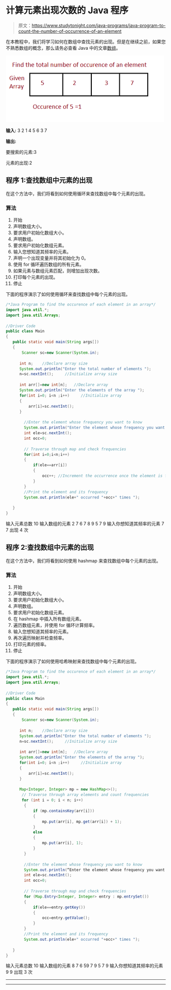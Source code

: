 # 计算元素出现次数的 Java 程序

> 原文：<https://www.studytonight.com/java-programs/java-program-to-count-the-number-of-occurrence-of-an-element>

在本教程中，我们将学习如何在数组中查找元素的出现。但是在继续之前，如果您不熟悉数组的概念，那么请务必查看 Java 中的文章[数组](https://www.studytonight.com/java/array.php)。

![](img/8a22eff0652cbd42158159205ef31dd4.png)

**输入:** 3 2 1 4 5 6 3 7

**输出:**

要搜索的元素:3

元素的出现:2

## 程序 1:查找数组中元素的出现

在这个方法中，我们将看到如何使用循环来查找数组中每个元素的出现。

### 算法

1.  开始
2.  声明数组大小。
3.  要求用户初始化数组大小。
4.  声明数组。
5.  要求用户初始化数组元素。
6.  输入您想知道其频率的元素。
7.  声明一个出现变量并将其初始化为 0。
8.  使用 for 循环遍历数组的所有元素。
9.  如果元素与数组元素匹配，则增加出现次数。
10.  打印每个元素的出现。
11.  停止

下面的程序演示了如何使用循环来查找数组中每个元素的出现。

```java
/*Java Program to find the occurence of each element in an array*/
import java.util.*;  
import java.util.Arrays; 

//Driver Code
public class Main  
{  
   public static void main(String args[])   
   {  
       Scanner sc=new Scanner(System.in);

      int n;    //Declare array size
      System.out.println("Enter the total number of elements ");
      n=sc.nextInt();     //Initialize array size

      int arr[]=new int[n];   //Declare array
      System.out.println("Enter the elements of the array ");
      for(int i=0; i<n ;i++)     //Initialize array
      {
          arr[i]=sc.nextInt();
      }

        //Enter the element whose frequency you want to know
        System.out.println("Enter the element whose frequency you want to know");
        int ele=sc.nextInt();
        int occ=0;

        // Traverse through map and check frequencies 
        for(int i=0;i<n;i++)
        {
            if(ele==arr[i])
            {
                occ++; //Increment the occurrence once the element is found
            }
        }
        //Print the element and its frequency
        System.out.println(ele+" occurred "+occ+" times ");

   }
} 
```

输入元素总数 10
输入数组的元素 2 7 6 7 8 9 5 7 9
输入你想知道其频率的元素 7
7 出现 4 次

## 程序 2:查找数组中元素的出现

在这个方法中，我们将看到如何使用 hashmap 来查找数组中每个元素的出现。

### 算法

1.  开始
2.  声明数组大小。
3.  要求用户初始化数组大小。
4.  声明数组。
5.  要求用户初始化数组元素。
6.  在 hashmap 中插入所有数组元素。
7.  遍历数组元素，并使用 for 循环计算频率。
8.  输入您想知道其频率的元素。
9.  再次遍历映射并检查频率。
10.  打印元素的频率。
11.  停止

下面的程序演示了如何使用哈希映射来查找数组中每个元素的出现。

```java
/*Java Program to find the occurence of each element in an array*/
import java.util.*;  
import java.util.Arrays; 

//Driver Code
public class Main  
{  
   public static void main(String args[])   
   {  
       Scanner sc=new Scanner(System.in);

      int n;    //Declare array size
      System.out.println("Enter the total number of elements ");
      n=sc.nextInt();     //Initialize array size

      int arr[]=new int[n];   //Declare array
      System.out.println("Enter the elements of the array ");
      for(int i=0; i<n ;i++)     //Initialize array
      {
          arr[i]=sc.nextInt();
      }

      Map<Integer, Integer> mp = new HashMap<>(); 
       // Traverse through array elements and count frequencies
       for (int i = 0; i < n; i++) 
        { 
            if (mp.containsKey(arr[i]))  
            { 
                mp.put(arr[i], mp.get(arr[i]) + 1); 
            }  
            else
            { 
                mp.put(arr[i], 1); 
            } 
        } 

        //Enter the element whose frequency you want to know
        System.out.println(“Enter the element whose frequency you want to know”);
        int ele=sc.nextInt();
        int occ=0;

        // Traverse through map and check frequencies 
        for (Map.Entry<Integer, Integer> entry : mp.entrySet()) 
        { 
            if(ele==entry.getKey())
            {
                occ=entry.getValue();
            }
        }
        //Print the element and its frequency
        System.out.println(ele+" occurred "+occ+" times ");

   }
} 
```

输入元素总数 10
输入数组的元素 8 7 6 59 7 9 5 7 9
输入你想知道其频率的元素 9
9 出现 3 次

* * *

* * *